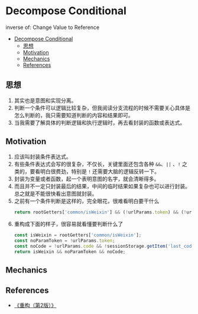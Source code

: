 # Decompose Conditional

inverse of: Change Value to Reference


<!-- TOC -->

- [Decompose Conditional](#decompose-conditional)
    - [思想](#思想)
    - [Motivation](#motivation)
    - [Mechanics](#mechanics)
    - [References](#references)

<!-- /TOC -->


## 思想
1. 其实也是意图和实现分离。
2. 判断一个条件可以逻辑比较复杂，但我阅读分支流程的时候不需要关心具体是怎么判断的，我只需要知道判断的内容和结果即可。
3. 当我需要了解具体的判断逻辑和执行逻辑时，再去看封装的函数或表达式。


## Motivation
1. 应该叫封装条件表达式。
2. 有些条件表达式会写的很复杂，不仅长，关键里面还包含各种 `&&`、`||` 、`!` 之类的，要看明白很费劲，特别是 `!` 还需要大脑的逻辑反转一下。
3. 封装为变量或者函数，起一个表明意图的名字，就会清晰得多。
4. 而且并不一定只封装最后的结果，中间的临时结果如果复杂也可以进行封装。总之就是不能很快看出意图就封装。
4. 之前有一个条件判断是这样的，完全眼花，很难看明白要干什么
    ```js
    return rootGetters['common/isWeixin'] && (!urlParams.token) && (!urlParams.code && !sessionStorage.getItem('last_code'));
    ```
5. 重构成下面的样子，很容易就看懂要判断什么了
    ```js
    const isWeixin = rootGetters['common/isWeixin'];
    const noParamToken = !urlParams.token;
    const noCode = !urlParams.code && !sessionStorage.getItem('last_code');
    return isWeixin && noParamToken && noCode;
    ```
    

## Mechanics


## References
* [《重构（第2版）》](https://book.douban.com/subject/33400354/)
